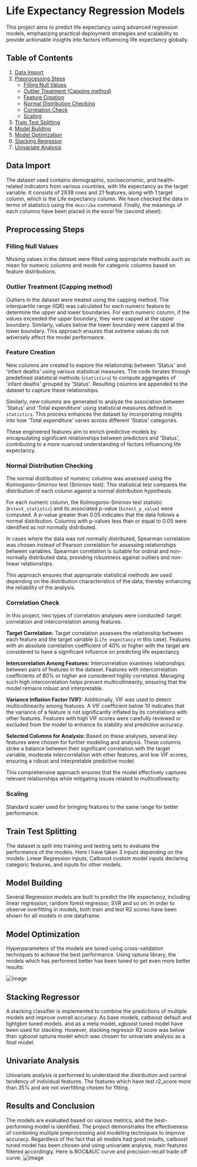 # Life Expectancy Regression Models

This project aims to predict life expectancy using advanced regression models, emphasizing practical deployment strategies and scalability to provide actionable insights into factors influencing life expectancy globally.

## Table of Contents

1. [Data Import](#data-import)
2. [Preprocessing Steps](#preprocessing-steps)
   - [Filling Null Values](#filling-null-values)
   - [Outlier Treatment (Capping method)](#outlier-treatment-capping-method)
   - [Feature Creation](#feature-creation)
   - [Normal Distribution Checking](#normal-distribution-checking)
   - [Correlation Check](#correlation-check)
   - [Scaling](#scaling)
4. [Train Test Splitting](#train-test-splitting)
5. [Model Building](#model-building)
6. [Model Optimization](#model-optimization)
7. [Stacking Regressor](#stacking-regressor)
8. [Univariate Analysis](#univariate-analysis)

## Data Import

The dataset used contains demographic, socioeconomic, and health-related indicators from various countries, with life expectancy as the target variable. It consists of 2938 rows and 21 features, along with 1 target column, which is the Life expectancy column. We have checked the data in terms of statistics using the `describe` command. Finally, the meanings of each columns have been placed in the excel file (second sheet).

## Preprocessing Steps

### Filling Null Values

Missing values in the dataset were filled using appropriate methods such as mean for numeric columns and mode for categoric columns based on feature distributions.

### Outlier Treatment (Capping method)

Outliers in the dataset were treated using the capping method. The interquartile range (IQR) was calculated for each numeric feature to determine the upper and lower boundaries. For each numeric column, if the values exceeded the upper boundary, they were capped at the upper boundary. Similarly, values below the lower boundary were capped at the lower boundary. This approach ensures that extreme values do not adversely affect the model performance.

### Feature Creation

New columns are created to explore the relationship between 'Status' and 'infant deaths' using various statistical measures. The code iterates through predefined statistical methods (`statistics`) to compute aggregates of 'infant deaths' grouped by 'Status'. Resulting columns are appended to the dataset to capture these relationships.

Similarly, new columns are generated to analyze the association between 'Status' and 'Total expenditure' using statistical measures defined in `statistics`. This process enhances the dataset by incorporating insights into how 'Total expenditure' varies across different 'Status' categories.

These engineered features aim to enrich predictive models by encapsulating significant relationships between predictors and 'Status', contributing to a more nuanced understanding of factors influencing life expectancy.

### Normal Distribution Checking

The normal distribution of numeric columns was assessed using the Kolmogorov-Smirnov test (Smirnov test). This statistical test compares the distribution of each column against a normal distribution hypothesis.

For each numeric column, the Kolmogorov-Smirnov test statistic (`kstest_statistic`) and its associated p-value (`kstest_p_value`) were computed. A p-value greater than 0.05 indicates that the data follows a normal distribution. Columns with p-values less than or equal to 0.05 were identified as not normally distributed.

In cases where the data was not normally distributed, Spearman correlation was chosen instead of Pearson correlation for assessing relationships between variables. Spearman correlation is suitable for ordinal and non-normally distributed data, providing robustness against outliers and non-linear relationships.

This approach ensures that appropriate statistical methods are used depending on the distribution characteristics of the data, thereby enhancing the reliability of the analysis.

### Correlation Check

In this project, two types of correlation analyses were conducted: target correlation and intercorrelation among features.

**Target Correlation:** 
Target correlation assesses the relationship between each feature and the target variable (`Life expectancy` in this case). Features with an absolute correlation coefficient of 40% or higher with the target are considered to have a significant influence on predicting life expectancy.

**Intercorrelation Among Features:** 
Intercorrelation examines relationships between pairs of features in the dataset. Features with intercorrelation coefficients of 80% or higher are considered highly correlated. Managing such high intercorrelation helps prevent multicollinearity, ensuring that the model remains robust and interpretable.

**Variance Inflation Factor (VIF):**
Additionally, VIF was used to detect multicollinearity among features. A VIF coefficient below 10 indicates that the variance of a feature is not significantly inflated by its correlations with other features. Features with high VIF scores were carefully reviewed or excluded from the model to enhance its stability and predictive accuracy.

**Selected Columns for Analysis:** 
Based on these analyses, several key features were chosen for further modeling and analysis. These columns strike a balance between their significant correlation with the target variable, moderate intercorrelation with other features, and low VIF scores, ensuring a robust and interpretable predictive model.

This comprehensive approach ensures that the model effectively captures relevant relationships while mitigating issues related to multicollinearity.

### Scaling

Standard scaler used for bringing features to the same range for better performance.

## Train Test Splitting

The dataset is split into training and testing sets to evaluate the performance of the models. Here I have taken 3 inputs depending on the models: Linear Regression inputs, Catboost custom model inputs declaring categoric features, and inputs for other models.

## Model Building

Several Regression models are built to predict the life expectancy, including linear regression, random forest regressor, SVR and so on. In order to observe overfitting in models, both train and test R2 scores have been shown for all models in one dataframe.


## Model Optimization

Hyperparameters of the models are tuned using cross-validation techniques to achieve the best performance. Using optuna library, the models which has performed better has been tuned to get even more better results:

![image](https://github.com/yrovsen/life_expectancy/assets/137065696/8b9ea9a0-98e5-42d0-8d7a-1cb4ef67e5bc)

## Stacking Regressor

A stacking classifier is implemented to combine the predictions of multiple models and improve overall accuracy. As base models, catboost default and lightgbm tuned models, and as a meta model, xgboost tuned model have been used for stacking. However, stacking regressor R2 score was below than xgboost optuna model which was chosen for univariate analysis as a final model.

## Univariate Analysis

Univariate analysis is performed to understand the distribution and central tendency of individual features. The features which have test r2_score more than 35% and are not overfitting chosen for fitting.

## Results and Conclusion

The models are evaluated based on various metrics, and the best-performing model is identified. The project demonstrates the effectiveness of combining multiple preprocessing and modeling techniques to improve accuracy. Regardless of the fact that all models had good results, catboost tuned model has been chosen and using univariate analysis, main features filtered accordingly. Here is ROC&AUC curve and precision-recall trade off curve:
![image](https://github.com/yrovsen/life_expectancy/assets/137065696/1af34e5b-07a6-46dc-8699-671aa27b31cc)

